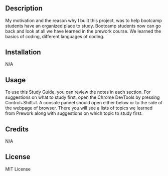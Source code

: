 # <Prework Study Guide>

## Description

My motivation and the reason why I built this project, was to help bootcamp students have an organized place to study. Bootcamp students now can go back and look at all we have learned in the prework course. We learned the basics of coding, different languages of coding.

## Installation

N/A

## Usage

To use this Study Guide, you can review the notes in each section. For suggestions on what to study first, open the Chrome DevTools by pressing Control+Shift+I. A console pannel should open either below or to the side of the webpage of browser. There you will see a lists of topics we learned from Prework along with suggestions on which topic to study first. 

## Credits

N/A

## License

MIT License
